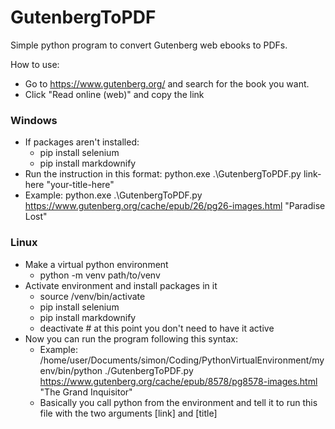 # GutenbergToPDF

Simple python program to convert Gutenberg web ebooks to PDFs.

How to use:

- Go to https://www.gutenberg.org/ and search for the book you want.
- Click "Read online (web)" and copy the link

### Windows
- If packages aren't installed:
    - pip install selenium
    - pip install markdownify
- Run the instruction in this format: python.exe .\GutenbergToPDF.py link-here "your-title-here"
- Example: python.exe .\GutenbergToPDF.py https://www.gutenberg.org/cache/epub/26/pg26-images.html "Paradise Lost"

### Linux
- Make a virtual python environment
    - python -m venv path/to/venv
- Activate environment and install packages in it
    - source /venv/bin/activate
    - pip install selenium
    - pip install markdownify
    - deactivate # at this point you don't need to have it active
- Now you can run the program following this syntax:
    - Example: /home/user/Documents/simon/Coding/PythonVirtualEnvironment/myenv/bin/python ./GutenbergToPDF.py https://www.gutenberg.org/cache/epub/8578/pg8578-images.html "The Grand Inquisitor"
    - Basically you call python from the environment and tell it to run this file with the two arguments [link] and [title]